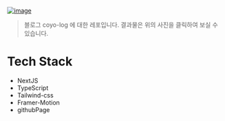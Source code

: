 [![image](https://github.com/COYO-HM/COYO-HM.github.io/assets/56423604/756784e1-ad3a-4707-88bb-a49528274749)](https://coyo-hm.github.io/)

> 블로그 coyo-log 에 대한 레포입니다. 결과물은 위의 사진을 클릭하여 보실 수 있습니다.

# Tech Stack
* NextJS
* TypeScript
* Tailwind-css
* Framer-Motion
* githubPage